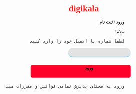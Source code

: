 <!DOCTYPE html>
<html lang="en">
<head> 
    <style>@font-face {
      font-family: rahimi;
      src: url(impact.ttf);
    }h1{font-family: rahimi; color: rgb(250, 40, 40); text-align: center; padding-top: 120px;}
    div{width: 500px;height: 500px; background-color: rgb(253, 253, 253); margin: auto;}
    @font-face {
      font-family: rahimi1;
      src: url(UrdTypeb.ttf);
    }pre{padding-right: 120px;}  h4{ background-color: rgb(255, 0, 43); padding-right: 120px; width: 200px; height: 40px; margin-right: 100px; border-radius: 5px; margin-top: 25px;}h4:hover{background-color: rgba(100, 126, 150, 0.123);}
    b{padding-right: 120px; font-family: rahimi1;}input{margin-right: 100px; padding-right: 120px; width: 200px; height: 30px; border-radius: 15px; border-color: rgb(92, 198, 247); border-left: none; border-right: none; border-top: none; background-color: rgb(227, 227, 228);}
    </style>
    <meta charset="UTF-8">
    <meta name="viewport" content="width=device-width, initial-scale=1.0">
    <title>Document</title>
</head>
<body dir="rtl">
  <h1>digikala</h1>
  <div> <b>ورود / ثبت نام</b>
  <pre>سلام!</pre>
  <pre>لطفا شماره یا ایمیل خود را وارد کنید</pre>
  <form>
    <label for="number"></label>
    <input type="text" id="number">
    
  </form>
  <h4 >ورود</h4>
  <pre>ورود به معنای پذیرش تمامی قوانین و مقررات میباشد</pre>
  </div>  
  
</body>
</html>

